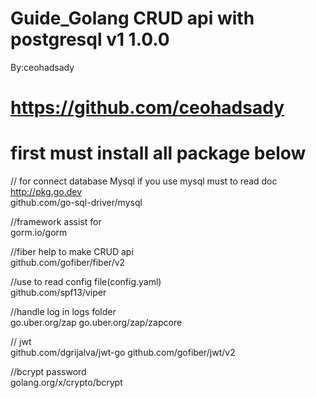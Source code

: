 # Guide_Golang CRUD api with postgresql v1   1.0.0

By:ceohadsady

# https://github.com/ceohadsady

# first must install all package below


// for connect database Mysql   if you use mysql must to read doc
http://pkg.go.dev  
github.com/go-sql-driver/mysql 

//framework assist for   
gorm.io/gorm

//fiber help to make CRUD api  
github.com/gofiber/fiber/v2

//use to read config file(config.yaml)  
github.com/spf13/viper

//handle log in logs folder  
go.uber.org/zap
go.uber.org/zap/zapcore

// jwt  
github.com/dgrijalva/jwt-go
github.com/gofiber/jwt/v2

//bcrypt password  
golang.org/x/crypto/bcrypt